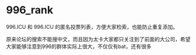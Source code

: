 # 996_rank

996.ICU 和 996.ICU 的匿名投票列表，方便大家检索，也能防止重复添加。

原来论坛的搜索不能搜中文，而且因为太卡大家都只关注到了前面的大公司，希望大家能够注意到996的群体实际上很大，不仅仅有bat，还有很多
